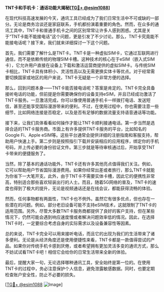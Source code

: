 **TNT卡和手机卡：通话功能大揭秘[[TG💪+ @esim1088](https://t.me/s/esim1088)]**

在现代科技高速发展的今天，通讯工具已经成为了我们日常生活中不可或缺的一部分。无论是商务洽谈还是家庭联系，手机都扮演着重要的角色。然而，在众多的通讯工具中，TNT卡和普通手机卡之间的区别常常让许多人感到困惑。尤其是关于“TNT卡能不能接电话”这个问题，更是引发了不少讨论。那么，TNT卡究竟能不能接电话呢？接下来，我们就来详细探讨一下这个问题。

首先，我们需要了解什么是TNT卡。TNT卡是一种虚拟SIM卡，它通过互联网进行通信，而不是依赖传统的物理SIM卡槽。这种技术的核心在于eSIM（嵌入式SIM卡），它允许用户直接在设备上下载和激活运营商提供的虚拟SIM卡。与传统SIM卡相比，TNT卡具有体积小、灵活性高以及无需更换实体卡等优点。对于经常需要切换国家或地区的用户来说，TNT卡无疑是一个非常方便的选择。

那么，回到问题本身——TNT卡能否接电话呢？答案是肯定的。TNT卡完全具备接听电话的功能，但前提是你需要确保你的设备支持eSIM，并且已经成功激活了TNT卡服务。一旦激活完成，你可以像使用普通手机卡一样拨打电话、发送短信，甚至还能享受国际漫游带来的便利。不过，在使用过程中，你也需要注意一些细节，比如网络连接是否稳定，以及是否有足够的数据流量支持语音通话等功能。

接下来，让我们具体看看如何操作才能让TNT卡顺利接通电话。第一步当然是选择合适的TNT卡服务商。市面上有许多提供TNT卡服务的平台，比如知名的Google Fi、Apple eSIM等。这些平台通常会提供详细的注册指南和客服支持，帮助用户快速上手。第二步则是按照指引下载并安装相应的应用程序，绑定你的手机号码，并上传必要的身份验证文件。第三步就是等待审核通过后，开始享受TNT卡带来的便捷服务了。

当然，除了基本的通话功能外，TNT卡还有许多其他亮点值得我们关注。例如，它可以帮助用户节省国际漫游费用。如果你经常出差或者旅行，那么TNT卡就能为你省下一大笔开支。此外，由于TNT卡不需要实体卡槽，因此它的便携性非常高，特别适合那些喜欢轻装出行的人士。而且，随着5G网络的普及，TNT卡的速度也得到了极大的提升，无论是视频通话还是在线会议，都能获得流畅的体验。

然而，任何事物都有两面性，TNT卡也不例外。虽然它有很多优点，但也存在一些潜在的问题。例如，部分老旧设备可能不支持eSIM技术，这就限制了TNT卡的适用范围。另外，尽管大多数TNT卡服务商都提供了良好的客户支持，但在某些情况下，仍然可能会遇到响应速度慢或者解决问题效率低的情况。因此，在选择TNT卡时，一定要综合考虑自身的实际需求以及设备兼容性等因素。

总的来说，TNT卡完全可以用来接听电话，而且它的出现为我们的生活带来了诸多便利。无论是从经济角度还是使用便捷性来看，TNT卡都是一款值得尝试的产品。如果你对传统手机卡感到厌倦，或者希望拥有更加灵活多变的通讯方式，那么不妨试试看TNT卡吧！相信它会给你的日常生活带来全新的体验。

最后，提醒大家一句，无论选择哪种通讯工具，安全始终是第一位的。在使用TNT卡的过程中，务必注意保护个人信息，避免泄露敏感数据。同时，也要定期检查账户安全性，防止不必要的损失。

[[TG💪+ @esim1088](https://t.me/s/esim1088) ![Image](https://i.postimg.cc/4NQfJmqS/Snipaste-2025-05-13-00-14-12.png)]